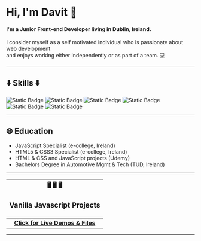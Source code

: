 <h1>Hi, I'm Davit 👋</h1> 

<h4>I'm a Junior Front-end Developer living in Dublin, Ireland.</h4>
<p>I consider myself as a self motivated individual who is passionate about web development <br> and 
enjoys working either independently or as part of a team. 💻</p>
<hr>

<h2>⬇️ Skills ⬇️</h2>

![Static Badge](https://img.shields.io/badge/Html-61DB?style=for-the-badge&logo=Html5&logoColor=black&color=green)
![Static Badge](https://img.shields.io/badge/Css-61DBFB?style=for-the-badge&logo=Css3&labelColor=darkgreen&color=darkgreen)
![Static Badge](https://img.shields.io/badge/Javascript-yellow?style=for-the-badge&logo=Javascript&labelColor=black&color=yellow)
![Static Badge](https://img.shields.io/badge/React-61DBFB?style=for-the-badge&logo=React&labelColor=black)
![Static Badge](https://img.shields.io/badge/tailwind-48557346?style=for-the-badge&logo=tailwindcss&labelColor=%23867979&color=%230080ff)
![Static Badge](https://img.shields.io/badge/github-374545?style=for-the-badge&logo=github)



<hr>

 <h2> 🌐 Education</h2>

 <ul>
  <li>JavaScript Specialist (e-college, Ireland)</li>
  <li>HTML5 & CSS3 Specialist (e-college, Ireland)</li>
  <li>HTML & CSS and JavaScript projects (Udemy)</li>
  <li>Bachelors Degree in Automotive Mgmt & Tech (TUD, Ireland)</li>
 </ul>

 <hr>

| 🖥️ 🖥️ 🖥️  <h3> Vanilla Javascript Projects </h3>                                                                        |
|:------------------------------------------------------------------------------------------------:|
| **[Click for Live Demos & Files](https://github.com/Davit2605/Davit2605.github.io/blob/main/README.md)** |

<hr>



    


 







  









